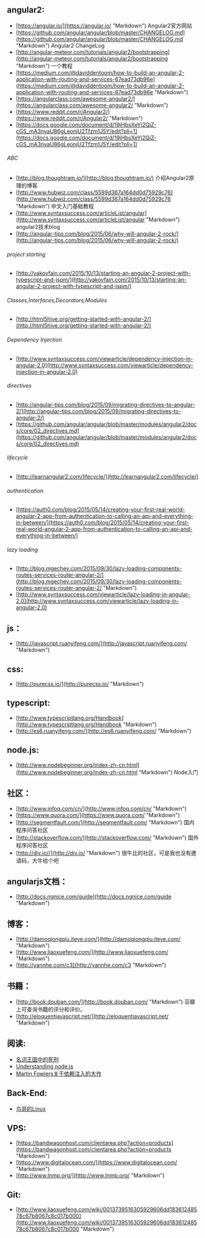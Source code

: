 ## angular2:

* [https://angular.io/](https://angular.io/ "Markdown") Angular2官方网站
* [https://github.com/angular/angular/blob/master/CHANGELOG.md](https://github.com/angular/angular/blob/master/CHANGELOG.md "Markdown") Angular2 ChangeLog
* [http://angular-meteor.com/tutorials/angular2/bootstrapping](http://angular-meteor.com/tutorials/angular2/bootstrapping "Markdown") 一个教程
* [https://medium.com/@daviddentoom/how-to-build-an-angular-2-application-with-routing-and-services-67ead73db96e](https://medium.com/@daviddentoom/how-to-build-an-angular-2-application-with-routing-and-services-67ead73db96e "Markdown")
* [https://angularclass.com/awesome-angular2/](https://angularclass.com/awesome-angular2/ "Markdown")
* [https://www.reddit.com/r/Angular2/](https://www.reddit.com/r/Angular2/ "Markdown")
* [https://docs.google.com/document/d/19jHbsXeYj2QiZ-cGS_mA3nyaU86gLeonjU2Tfzm1J5Y/edit?pli=1](https://docs.google.com/document/d/19jHbsXeYj2QiZ-cGS_mA3nyaU86gLeonjU2Tfzm1J5Y/edit?pli=1)

###### ABC

* [http://blog.thoughtram.io/](http://blog.thoughtram.io/) 介绍Angular2原理的博客
* [http://www.hubwiz.com/class/5599d367a164dd0d75929c76](http://www.hubwiz.com/class/5599d367a164dd0d75929c76 "Markdown") 中文入门基础教程
* [http://www.syntaxsuccess.com/articleList/angular](http://www.syntaxsuccess.com/articleList/angular "Markdown") angular2技术blog
* [http://angular-tips.com/blog/2015/06/why-will-angular-2-rock/](http://angular-tips.com/blog/2015/06/why-will-angular-2-rock/)

###### project starting

* [http://yakovfain.com/2015/10/13/starting-an-angular-2-project-with-typescript-and-jspm/](http://yakovfain.com/2015/10/13/starting-an-angular-2-project-with-typescript-and-jspm/)

###### Classes,Interfaces,Decorators,Modules

* [http://html5hive.org/getting-started-with-angular-2/](http://html5hive.org/getting-started-with-angular-2/)

###### Dependency Injection

* [http://www.syntaxsuccess.com/viewarticle/dependency-injection-in-angular-2.0](http://www.syntaxsuccess.com/viewarticle/dependency-injection-in-angular-2.0)

###### directives

* [http://angular-tips.com/blog/2015/09/migrating-directives-to-angular-2/](http://angular-tips.com/blog/2015/09/migrating-directives-to-angular-2/)
* [https://github.com/angular/angular/blob/master/modules/angular2/docs/core/02_directives.md](https://github.com/angular/angular/blob/master/modules/angular2/docs/core/02_directives.md)

###### lifecycle

* [http://learnangular2.com/lifecycle/](http://learnangular2.com/lifecycle/)

###### authentication 

* [https://auth0.com/blog/2015/05/14/creating-your-first-real-world-angular-2-app-from-authentication-to-calling-an-api-and-everything-in-between/](https://auth0.com/blog/2015/05/14/creating-your-first-real-world-angular-2-app-from-authentication-to-calling-an-api-and-everything-in-between/)

###### lazy loading

* [http://blog.mgechev.com/2015/09/30/lazy-loading-components-routes-services-router-angular-2/](http://blog.mgechev.com/2015/09/30/lazy-loading-components-routes-services-router-angular-2/ "Markdown")
* [http://www.syntaxsuccess.com/viewarticle/lazy-loading-in-angular-2.0](http://www.syntaxsuccess.com/viewarticle/lazy-loading-in-angular-2.0)

## js：

* [http://javascript.ruanyifeng.com/](http://javascript.ruanyifeng.com/ "Markdown")

## css:

* [http://purecss.io/](http://purecss.io/ "Markdown")

## typescript:

* [http://www.typescriptlang.org/Handbook](http://www.typescriptlang.org/Handbook "Markdown")
* [http://es6.ruanyifeng.com/](http://es6.ruanyifeng.com/ "Markdown")

## node.js:

* [http://www.nodebeginner.org/index-zh-cn.html](http://www.nodebeginner.org/index-zh-cn.html "Markdown") Node入门

## 社区：

* [http://www.infoq.com/cn/](http://www.infoq.com/cn/ "Markdown")
* [https://www.quora.com/](https://www.quora.com/ "Markdown")
* [http://segmentfault.com/](http://segmentfault.com/ "Markdown") 国内程序问答社区
* [http://stackoverflow.com/](http://stackoverflow.com/ "Markdown") 国外程序问答社区
* [http://div.io//](http://div.io/ "Markdown") 很牛比的社区，可是我也没有邀请码，大牛给个吧

## angularjs文档：

* [http://docs.ngnice.com/guide](http://docs.ngnice.com/guide "Markdown")

## 博客：

* [http://damoqiongqiu.iteye.com/](http://damoqiongqiu.iteye.com/ "Markdown")
* [http://www.liaoxuefeng.com/](http://www.liaoxuefeng.com/ "Markdown")
* [http://yannhe.com/c3](http://yannhe.com/c3 "Markdown")

## 书籍：

* [http://book.douban.com/](http://book.douban.com/ "Markdown") 豆瓣上可查询书籍的评分和评价。
* [http://eloquentjavascript.net/](http://eloquentjavascript.net/ "Markdown")

## 阅读:

* [名词王国中的死刑](http://steve-yegge.blogspot.com/2006/03/execution-in-kingdom-of-nouns.html "Markdown")
* [Understanding node.js](http://debuggable.com/posts/understanding-node-js:4bd98440-45e4-4a9a-8ef7-0f7ecbdd56cb "Markdown")
* [Martin Fowlers关于依赖注入的大作](http://martinfowler.com/articles/injection.html "Markdown")

## Back-End:

* [鸟哥的Linux](http://vbird.dic.ksu.edu.tw/linux_basic/linux_basic.php "Markdown")

## VPS:

* [https://bandwagonhost.com/clientarea.php?action=products](https://bandwagonhost.com/clientarea.php?action=products "Markdown")
* [https://www.digitalocean.com/](https://www.digitalocean.com/ "Markdown")
* [http://www.lnmp.org/](http://www.lnmp.org/ "Markdown")

## Git:

* [http://www.liaoxuefeng.com/wiki/0013739516305929606dd18361248578c67b8067c8c017b000](http://www.liaoxuefeng.com/wiki/0013739516305929606dd18361248578c67b8067c8c017b000 "Markdown")

